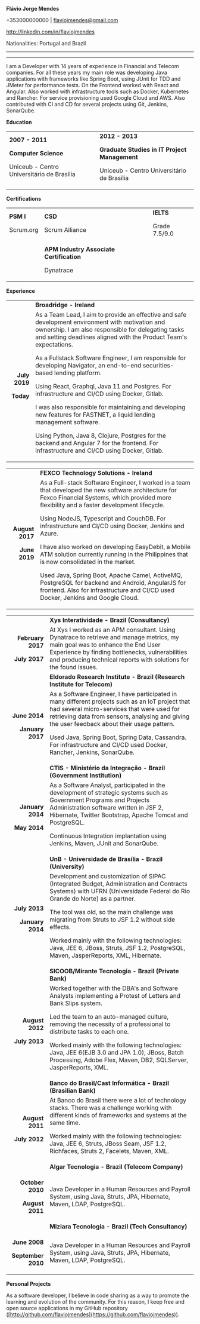 **Flávio Jorge Mendes**

+353000000000 | [flaviojmendes@gmail.com](mailto:flaviojmendes@gmail.com)

http://linkedin.com/in/flaviojmendes

Nationalities: Portugal and Brazil 

_______________________________________________

**	**

I am a Developer with 14 years of experience in Financial and Telecom companies. For all these years my main role was developing Java applications with frameworks like Spring Boot, using JUnit for TDD and JMeter for performance tests. On the Frontend worked with React and Angular. Also worked with infrastructure tools such as Docker, Kubernetes and Rancher. For service provisioning used Google Cloud and AWS. Also contributed with CI and CD for several projects using Git, Jenkins, SonarQube.

**Education**


<table>
  <tr>
   <td><strong>2007 - 2011</strong>
<p>
<strong>Computer Science</strong>
<p>
Uniceub - Centro Universitário de Brasília
   </td>
   <td><strong>2012 - 2013</strong>
<p>
<strong>Graduate Studies in IT Project Management</strong>
<p>
Uniceub - Centro Universitário de Brasília
   </td>
  </tr>
</table>


**Certifications**


<table>
  <tr>
   <td><strong>PSM I</strong>
<p>
Scrum.org
   </td>
   <td><strong>CSD</strong>
<p>
Scrum Alliance
   </td>
   <td><strong>IELTS</strong>
<p>
Grade 7.5/9.0
   </td>
  </tr>
  <tr>
   <td>
   </td>
   <td><strong>APM Industry Associate Certification</strong>
<p>
Dynatrace
   </td>
   <td>
   </td>
  </tr>
</table>


**Experience**


<table>
  <tr>
   <td>
   </td>
   <td><strong>Broadridge - Ireland</strong>
   </td>
  </tr>
  <tr>
   <td><p style="text-align: right">
<strong>July 2019</strong></p>

<p>
<p style="text-align: right">
<strong>Today</strong></p>

   </td>
   <td>As a Team Lead,  I aim to provide an effective and safe development environment with motivation and ownership.  I am also responsible for delegating tasks and setting deadlines aligned with the Product Team's expectations.
<p>
As a Fullstack Software Engineer,  I am responsible for developing Navigator, an end-to-end securities-based lending platform.
<p>
Using React, Graphql, Java 11 and Postgres.  For infrastructure and CI/CD using Docker, Gitlab.
<p>
I was also responsible for maintaining and developing new features for FASTNET, a liquid lending management software.
<p>
Using Python, Java 8, Clojure, Postgres for the backend and Angular 7 for the frontend. For infrastructure and CI/CD using Docker, Gitlab.
   </td>
  </tr>
</table>



<table>
  <tr>
   <td>
   </td>
   <td><strong>FEXCO Technology Solutions - Ireland</strong>
   </td>
  </tr>
  <tr>
   <td><p style="text-align: right">
<strong>August 2017</strong></p>

<p>
<p style="text-align: right">
<strong>June 2019</strong></p>

   </td>
   <td>As a Full-stack Software Engineer, I worked in a team that developed the new software architecture for Fexco Financial Systems, which provided more flexibility and a faster development lifecycle.
<p>
Using NodeJS, Typescript and CouchDB. For infrastructure and CI/CD using Docker, Jenkins and Azure.
<p>
I have also worked on developing EasyDebit, a Mobile ATM solution currently running in the Philippines that is now consolidated in the market. 
<p>
Used Java, Spring Boot, Apache Camel, ActiveMQ, PostgreSQL for backend and Android, AngularJS for frontend. Also for infrastructure and CI/CD used Docker, Jenkins and Google Cloud.
   </td>
  </tr>
</table>



<table>
  <tr>
   <td>
   </td>
   <td><strong>Xys Interatividade - Brazil (Consultancy)</strong>
   </td>
  </tr>
  <tr>
   <td><p style="text-align: right">
<strong>February 2017</strong></p>

<p>
<p style="text-align: right">
<strong>July 2017</strong></p>

   </td>
   <td>At Xys I worked as an APM consultant. Using Dynatrace to retrieve and manage metrics, my main goal was to enhance the End User Experience by finding bottlenecks, vulnerabilities and producing technical reports with solutions for the found issues.
   </td>
  </tr>
  <tr>
   <td>
   </td>
   <td><strong>Eldorado Research Institute - Brazil (Research Institute for Telecom)</strong>
   </td>
  </tr>
  <tr>
   <td><p style="text-align: right">
<strong>June 2014</strong></p>

<p>
<p style="text-align: right">
<strong>January 2017</strong></p>

   </td>
   <td>As a Software Engineer, I have participated in many different projects such as an IoT project that had several micro-services that were used for retrieving data from sensors, analysing and giving the user feedback about their usage pattern.
<p>
Used Java, Spring Boot, Spring Data, Cassandra. For infrastructure and CI/CD used Docker, Rancher, Jenkins, SonarQube.
   </td>
  </tr>
  <tr>
   <td>
   </td>
   <td><strong>CTIS - Ministério da Integração - Brazil (Government Institution)</strong>
   </td>
  </tr>
  <tr>
   <td><p style="text-align: right">
<strong>January 2014</strong></p>

<p>
<p style="text-align: right">
<strong>May 2014</strong></p>

   </td>
   <td>As a Software Analyst, participated in the development of strategic systems such as Government Programs and Projects Administration software written in JSF 2, Hibernate, Twitter Bootstrap, Apache Tomcat and PostgreSQL.
<p>
Continuous Integration implantation using Jenkins, Maven, JUnit and SonarQube.
   </td>
  </tr>
  <tr>
   <td>
   </td>
   <td><strong>UnB - Universidade de Brasília - Brazil (University)</strong>
   </td>
  </tr>
  <tr>
   <td><p style="text-align: right">
<strong>July 2013</strong></p>

<p>
<p style="text-align: right">
<strong>January 2014</strong></p>

   </td>
   <td>Development and customization of SIPAC (Integrated Budget, Administration and Contracts Systems) with UFRN (Universidade Federal do Rio Grande do Norte) as a partner.
<p>
The tool was old, so the main challenge was migrating from Struts to JSF 1.2 without side effects.
<p>
Worked mainly with the following technologies: Java, JEE 6, JBoss, Struts, JSF 1.2, PostgreSQL, Maven, JasperReports, XML, Hibernate.
   </td>
  </tr>
  <tr>
   <td>
   </td>
   <td><strong>SICOOB/Mirante Tecnologia - Brazil (Private Bank)</strong>
   </td>
  </tr>
  <tr>
   <td><p style="text-align: right">
<strong> August 2012</strong></p>

<p>
<p style="text-align: right">
<strong>July 2013</strong></p>

   </td>
   <td>Worked together with the DBA's and Software Analysts implementing a Protest of Letters and Bank Slips system.
<p>
Led the team to an auto-managed culture, removing the necessity of a professional to distribute tasks to each one.
<p>
Worked mainly with the following technologies: Java, JEE 6(EJB 3.0 and JPA 1.0), JBoss, Batch Processing, Adobe Flex, Maven, DB2, SQLServer, JasperReports, XML.
   </td>
  </tr>
  <tr>
   <td>
   </td>
   <td><strong>Banco do Brasil/Cast Informática - Brazil (Brasilian Bank)</strong>
   </td>
  </tr>
  <tr>
   <td><p style="text-align: right">
<strong>August 2011</strong></p>

<p>
<p style="text-align: right">
<strong>July 2012</strong></p>

   </td>
   <td>At Banco do Brasil there were a lot of technology stacks. There was a challenge working with different kinds of frameworks and systems at the same time.
<p>
Worked mainly with the following technologies: Java, JEE 6, Struts, JBoss Seam, JSF 1.2, Richfaces, Struts 2, Facelets, Maven, XML.
   </td>
  </tr>
  <tr>
   <td>
   </td>
   <td><strong>Algar Tecnologia - Brazil (Telecom Company)</strong>
   </td>
  </tr>
  <tr>
   <td><p style="text-align: right">
<strong>October 2010</strong></p>

<p>
<p style="text-align: right">
<strong>August 2011</strong></p>

   </td>
   <td>Java Developer in a Human Resources and Payroll System, using Java, Struts, JPA, Hibernate, Maven, LDAP, PostgreSQL.
   </td>
  </tr>
  <tr>
   <td>
   </td>
   <td><strong>Miziara Tecnologia - Brazil (Tech Consultancy)</strong>
   </td>
  </tr>
  <tr>
   <td><p style="text-align: right">
<strong>June 2008</strong></p>

<p>
<p style="text-align: right">
<strong>September 2010</strong></p>

   </td>
   <td>Java Developer in a Human Resources and Payroll System, using Java, Struts, JPA, Hibernate, Maven, LDAP, PostgreSQL.
   </td>
  </tr>
</table>


**Personal Projects**

As a software developer, I believe in code sharing as a way to promote the learning and evolution of the community. For this reason, I keep free and open source applications in my GitHub repository ([http://github.com/flaviojmendes](https://github.com/flaviojmendes)).
